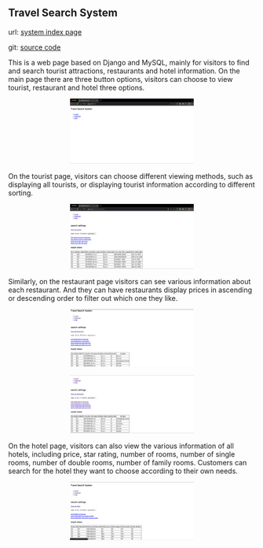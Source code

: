 ## Travel Search System

url: [system index page](http://zglg.work:8002/)

git: [source code](https://github.com/gpc430/Travel-Search-System)

This is a web page based on Django and MySQL, mainly for visitors to find and search tourist attractions, restaurants and hotel information. On the main page there are three button options, visitors can choose to view tourist, restaurant and hotel three options.
<p align="center">
   <img src="./assets/images/zhuye.png" width="50%"/>
<!--   <img src="https://github.com/gpc430/Jerry/blob/main/assets/images/WechatIMG27.jpg" width="20%" /> -->
<!--    <img src="https://img-blog.csdnimg.cn/img_convert/05a39d8633dcb818dd17bdbf0ceb8ea7.jpeg"/> -->
</p>

On the tourist page, visitors can choose different viewing methods, such as displaying all tourists, or displaying tourist information according to different sorting.
<p align="center">
  <img src="tourist yemian.png" width="50%"/>
</p>

Similarly, on the restaurant page visitors can see various information about each restaurant. And they can have restaurants display prices in ascending or descending order to filter out which one they like.
<p align="center">
  <img src="resturant yemian.png" width="50%"/>
</p>
<p align="center">
  <img src="paixu.png" width="50%"/>
</p>

On the hotel page, visitors can also view the various information of all hotels, including price, star rating, number of rooms, number of single rooms, number of double rooms, number of family rooms. Customers can search for the hotel they want to choose according to their own needs.
<p align="center">
  <img src="hotel yemian.png" width="50%"/>
</p>
